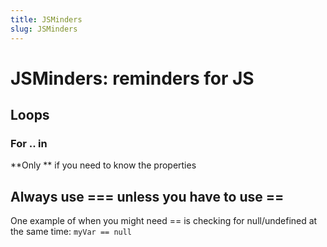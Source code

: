 ```yaml
---
title: JSMinders
slug: JSMinders
---
```


# JSMinders: reminders for JS #

## Loops ##

### For .. in ###
**Only ** if you need to know the properties

## Always use === unless you have to use == ##
One example of when you might need == is checking for null/undefined at the same time: `myVar == null`
